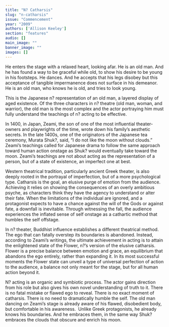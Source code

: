 ```yaml
---
title: "N? Catharsis"
slug: "n-catharsis"
issue: "Commencement"
year: "2009"
authors: ['Allison Keeley']
section: "features"
audio: []
main_image: ""
banner_image: ""
images: []
---
```

He enters the stage with a relaxed heart, looking afar. He is an old man. And he has found a way to be graceful while old, to show his desire to be young in his footsteps. He dances. And he accepts that his legs disobey but this acceptance of tangible impermanence does not surface in his demeanor. He is an old man, who knows he is old, and tries to look young.   
  


This is the Japanese n? representation of an old man, a layered display of aged existence. Of the three characters in n? theatre (old man, woman, and warrior), the old man is the most complex and the actor portraying him must fully understand the teachings of n? acting to be effective.   
  


In 1400, in Japan, Zeami, the son of one of the most influential theater-owners and playwrights of the time, wrote down his family’s aesthetic secrets. In the late 1400s, one of the originators of the Japanese tea ceremony, Murata Shuk?, said, “I do not like the moon without clouds.” Zeami’s teachings called for Japanese drama to follow the same approach toward human action onstage as Shuk? would eventually take toward the moon. Zeami’s teachings are not about acting as the representation of a person, but of a state of existence, an imperfect one at best.  
  


Western theatrical tradition, particularly ancient Greek theater, is also deeply rooted in the portrayal of imperfection, but of a more psychological type. Catharsis is the goal, an elusive purge of emotion from the audience. Achieving it relies on showing the consequences of an overly ambitious psyche, as characters think they have the agency to understand or alter their fate. When the limitations of the individual are ignored, and a protagonist expects to have a chance against the will of the Gods or against fate, a downfall is inevitable. Through witnessing the fall, the audience experiences the inflated sense of self onstage as a cathartic method that humbles the self offstage.   
  


In n? theater, Buddhist influence establishes a different theatrical method. The ego that can fatally overstep its boundaries is abandoned. Instead, according to Zeami’s writings, the ultimate achievement in acting is to attain the enlightened state of the Flower, n?’s version of the elusive catharsis. Flower is a precise balance between emotion and grace, an equilibrium that abandons the ego entirely, rather than expanding it. In its most successful moments the Flower state can unveil a type of universal perfection of action to the audience, a balance not only meant for the stage, but for all human action beyond it.  
  


N? acting is an organic and symbiotic process. The actor gains direction from his role but also gives his own novel understanding of truth to it. There is no fatal mistake or flawed ego to reveal. There is no exact moment of catharsis. There is no need to dramatically humble the self. The old man dancing on Zeami’s stage is already aware of his flawed, disobedient body, but comfortable in his awareness.  Unlike Greek protagonists, he already knows his boundaries. And he embraces them, in the same way Shuk? embraces the clouds that obscure and enrich his moon.

 

 

